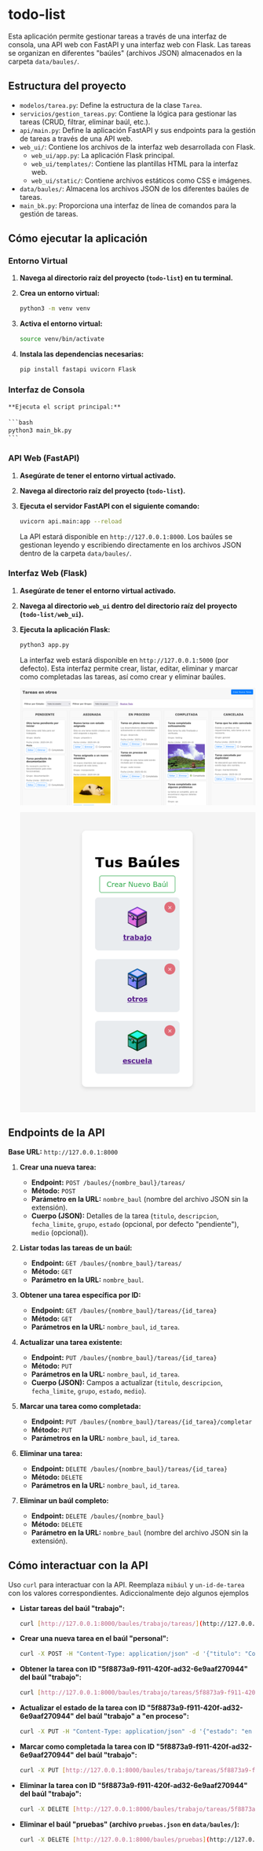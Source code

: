 # todo-list

Esta aplicación permite gestionar tareas a través de una interfaz de consola, una API web con FastAPI y una interfaz web con Flask.
Las tareas se organizan en diferentes "baúles" (archivos JSON) almacenados en la carpeta `data/baules/`.

## Estructura del proyecto
* `modelos/tarea.py`: Define la estructura de la clase `Tarea`.
* `servicios/gestion_tareas.py`: Contiene la lógica para gestionar las tareas (CRUD, filtrar, eliminar baúl, etc.).
* `api/main.py`: Define la aplicación FastAPI y sus endpoints para la gestión de tareas a través de una API web.
* `web_ui/`: Contiene los archivos de la interfaz web desarrollada con Flask.
    * `web_ui/app.py`: La aplicación Flask principal.
    * `web_ui/templates/`: Contiene las plantillas HTML para la interfaz web.
    * `web_ui/static/`: Contiene archivos estáticos como CSS e imágenes.
* `data/baules/`: Almacena los archivos JSON de los diferentes baúles de tareas.
* `main_bk.py`: Proporciona una interfaz de línea de comandos para la gestión de tareas.

## Cómo ejecutar la aplicación

### Entorno Virtual 

1.  **Navega al directorio raíz del proyecto (`todo-list`) en tu terminal.**
2.  **Crea un entorno virtual:**

    ```bash
    python3 -m venv venv
    ```

3.  **Activa el entorno virtual:**

    ```bash
    source venv/bin/activate
    ```

4.  **Instala las dependencias necesarias:**

    ```bash
    pip install fastapi uvicorn Flask
    ```

### Interfaz de Consola

    **Ejecuta el script principal:**

    ```bash
    python3 main_bk.py
    ```

### API Web (FastAPI)

1.  **Asegúrate de tener el entorno virtual activado.**
2.  **Navega al directorio raíz del proyecto (`todo-list`).**
3.  **Ejecuta el servidor FastAPI con el siguiente comando:**

    ```bash
    uvicorn api.main:app --reload
    ```

    La API estará disponible en `http://127.0.0.1:8000`. Los baúles se gestionan leyendo y escribiendo directamente en los archivos JSON dentro de la carpeta `data/baules/`.

### Interfaz Web (Flask)

1.  **Asegúrate de tener el entorno virtual activado.**
2.  **Navega al directorio `web_ui` dentro del directorio raíz del proyecto (`todo-list/web_ui`).**
3.  **Ejecuta la aplicación Flask:**

    ```bash
    python3 app.py
    ```

    La interfaz web estará disponible en `http://127.0.0.1:5000` (por defecto). Esta interfaz permite crear, listar, editar, eliminar y marcar como completadas las tareas, así como crear y eliminar baúles.
    
	<p align="center">
	  <img src="data/img/TAREAS.png" alt="TAREAS" style="display: block; margin-left: auto; margin-right: auto;">
	</p>
	<p align="center">
	  <img src="data/img/BAUL.png" alt="BAUL" style="display: block; margin-left: auto; margin-right: auto;">
	</p>

## Endpoints de la API

**Base URL:** `http://127.0.0.1:8000`

1.  **Crear una nueva tarea:**
    * **Endpoint:** `POST /baules/{nombre_baul}/tareas/`
    * **Método:** `POST`
    * **Parámetro en la URL:** `nombre_baul` (nombre del archivo JSON sin la extensión).
    * **Cuerpo (JSON):** Detalles de la tarea (`titulo`, `descripcion`, `fecha_limite`, `grupo`, `estado` (opcional, por defecto "pendiente"), `medio` (opcional)).

2.  **Listar todas las tareas de un baúl:**
    * **Endpoint:** `GET /baules/{nombre_baul}/tareas/`
    * **Método:** `GET`
    * **Parámetro en la URL:** `nombre_baul`.

3.  **Obtener una tarea específica por ID:**
    * **Endpoint:** `GET /baules/{nombre_baul}/tareas/{id_tarea}`
    * **Método:** `GET`
    * **Parámetros en la URL:** `nombre_baul`, `id_tarea`.

4.  **Actualizar una tarea existente:**
    * **Endpoint:** `PUT /baules/{nombre_baul}/tareas/{id_tarea}`
    * **Método:** `PUT`
    * **Parámetros en la URL:** `nombre_baul`, `id_tarea`.
    * **Cuerpo (JSON):** Campos a actualizar (`titulo`, `descripcion`, `fecha_limite`, `grupo`, `estado`, `medio`).

5.  **Marcar una tarea como completada:**
    * **Endpoint:** `PUT /baules/{nombre_baul}/tareas/{id_tarea}/completar`
    * **Método:** `PUT`
    * **Parámetros en la URL:** `nombre_baul`, `id_tarea`.

6.  **Eliminar una tarea:**
    * **Endpoint:** `DELETE /baules/{nombre_baul}/tareas/{id_tarea}`
    * **Método:** `DELETE`
    * **Parámetros en la URL:** `nombre_baul`, `id_tarea`.

7.  **Eliminar un baúl completo:**
    * **Endpoint:** `DELETE /baules/{nombre_baul}`
    * **Método:** `DELETE`
    * **Parámetro en la URL:** `nombre_baul` (nombre del archivo JSON sin la extensión).

## Cómo interactuar con la API

Uso `curl` para interactuar con la API. Reemplaza `mibául` y `un-id-de-tarea` con los valores correspondientes.
Adiccionalmente dejo algunos ejemplos

* **Listar tareas del baúl "trabajo":**
    ```bash
    curl [http://127.0.0.1:8000/baules/trabajo/tareas/](http://127.0.0.1:8000/baules/trabajo/tareas/)
    ```

* **Crear una nueva tarea en el baúl "personal":**
    ```bash
    curl -X POST -H "Content-Type: application/json" -d '{"titulo": "Comprar leche", "descripcion": "Ir al supermercado", "fecha_limite": "2025-04-15", "grupo": "hogar", "estado": "pendiente"}' [http://127.0.0.1:8000/baules/personal/tareas/](http://127.0.0.1:8000/baules/personal/tareas/)
    ```

* **Obtener la tarea con ID "5f8873a9-f911-420f-ad32-6e9aaf270944" del baúl "trabajo":**
    ```bash
    curl [http://127.0.0.1:8000/baules/trabajo/tareas/5f8873a9-f911-420f-ad32-6e9aaf270944](http://127.0.0.1:8000/baules/trabajo/tareas/5f8873a9-f911-420f-ad32-6e9aaf270944)
    ```

* **Actualizar el estado de la tarea con ID "5f8873a9-f911-420f-ad32-6e9aaf270944" del baúl "trabajo" a "en proceso":**
    ```bash
    curl -X PUT -H "Content-Type: application/json" -d '{"estado": "en proceso"}' [http://127.0.0.1:8000/baules/trabajo/tareas/5f8873a9-f911-420f-ad32-6e9aaf270944](http://127.0.0.1:8000/baules/trabajo/tareas/5f8873a9-f911-420f-ad32-6e9aaf270944)
    ```

* **Marcar como completada la tarea con ID "5f8873a9-f911-420f-ad32-6e9aaf270944" del baúl "trabajo":**
    ```bash
    curl -X PUT [http://127.0.0.1:8000/baules/trabajo/tareas/5f8873a9-f911-420f-ad32-6e9aaf270944/completar](http://127.0.0.1:8000/baules/trabajo/tareas/5f8873a9-f911-420f-ad32-6e9aaf270944/completar)
    ```

* **Eliminar la tarea con ID "5f8873a9-f911-420f-ad32-6e9aaf270944" del baúl "trabajo":**
    ```bash
    curl -X DELETE [http://127.0.0.1:8000/baules/trabajo/tareas/5f8873a9-f911-420f-ad32-6e9aaf270944](http://127.0.0.1:8000/baules/trabajo/tareas/5f8873a9-f911-420f-ad32-6e9aaf270944)
    ```

* **Eliminar el baúl "pruebas" (archivo `pruebas.json` en `data/baules/`):**
    ```bash
    curl -X DELETE [http://127.0.0.1:8000/baules/pruebas](http://127.0.0.1:8000/baules/pruebas)
    ```
